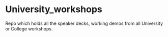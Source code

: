 # University_workshops
Repo which holds all the speaker decks, working demos from all University or College workshops.
